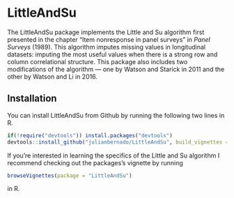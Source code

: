 
<!-- README.md is generated from README.Rmd. Please edit that file -->

# LittleAndSu

<!-- badges: start -->

<!-- badges: end -->

The LittleAndSu package implements the Little and Su algorithm first
presented in the chapter “Item nonresponse in panel surveys” in *Panel
Surveys* (1989). This algorithm imputes missing values in longitudinal
datasets: imputing the most useful values when there is a strong row and
column correlational structure. This package also includes two
modifications of the algorithm — one by Watson and Starick in 2011 and
the other by Watson and Li in 2016.

## Installation

You can install LittleAndSu from Github by running the following two
lines in R.

``` r
if(!require("devtools")) install.packages("devtools")
devtools::install_github("julianbernado/LittleAndSu", build_vignettes = TRUE)
```

If you’re interested in learning the specifics of the Little and Su
algorithm I recommend checking out the packages’s vignette by running

``` r
browseVignettes(package = "LittleAndSu")
```

in R.
